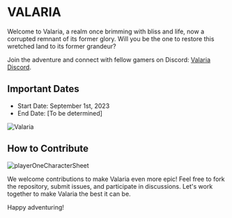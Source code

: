 # VALARIA

Welcome to Valaria, a realm once brimming with bliss and life, now a corrupted remnant of its former glory. Will you be the one to restore this wretched land to its former grandeur?

Join the adventure and connect with fellow gamers on Discord: [Valaria Discord](https://discord.gg/MJT9qdXS4F).

## Important Dates

- Start Date: September 1st, 2023
- End Date: [To be determined]

![Valaria](https://github.com/AngelBitsov/VALARIA/assets/143033010/d0b38d83-d20a-4d4b-8fb4-e5cef466d59f)

## How to Contribute
![playerOneCharacterSheet](https://github.com/TheArchangelWarrior/VALARIA/assets/143033010/a4b52131-caad-47e7-8339-7d4ec430220b)

We welcome contributions to make Valaria even more epic! Feel free to fork the repository, submit issues, and participate in discussions. Let's work together to make Valaria the best it can be.

Happy adventuring!

